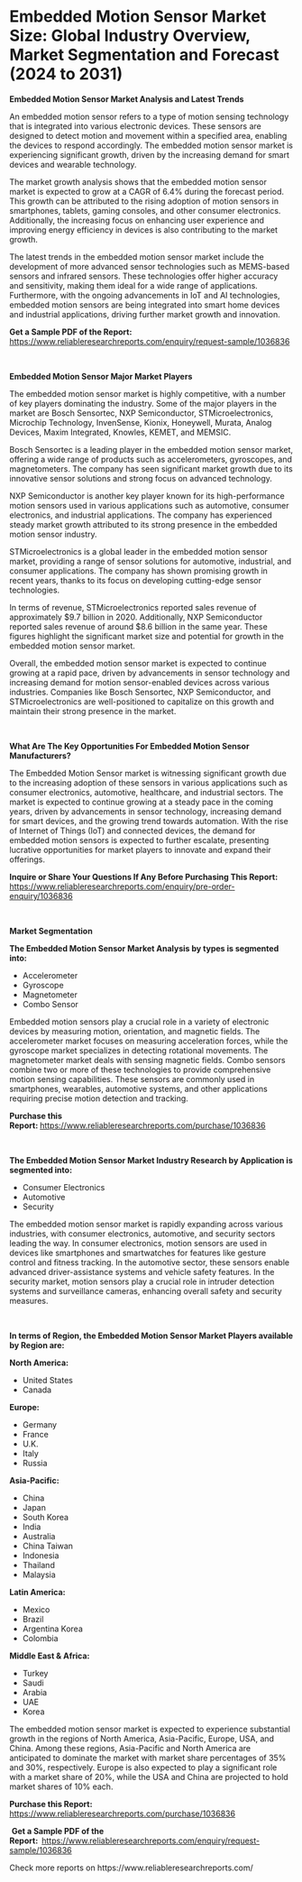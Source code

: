 <p><h1>Embedded Motion Sensor Market Size: Global Industry Overview, Market Segmentation and Forecast (2024 to 2031)</h1></p><p><strong>Embedded Motion Sensor Market Analysis and Latest Trends</strong></p>
<p><p>An embedded motion sensor refers to a type of motion sensing technology that is integrated into various electronic devices. These sensors are designed to detect motion and movement within a specified area, enabling the devices to respond accordingly. The embedded motion sensor market is experiencing significant growth, driven by the increasing demand for smart devices and wearable technology.</p><p>The market growth analysis shows that the embedded motion sensor market is expected to grow at a CAGR of 6.4% during the forecast period. This growth can be attributed to the rising adoption of motion sensors in smartphones, tablets, gaming consoles, and other consumer electronics. Additionally, the increasing focus on enhancing user experience and improving energy efficiency in devices is also contributing to the market growth.</p><p>The latest trends in the embedded motion sensor market include the development of more advanced sensor technologies such as MEMS-based sensors and infrared sensors. These technologies offer higher accuracy and sensitivity, making them ideal for a wide range of applications. Furthermore, with the ongoing advancements in IoT and AI technologies, embedded motion sensors are being integrated into smart home devices and industrial applications, driving further market growth and innovation.</p></p>
<p><strong>Get a Sample PDF of the Report:&nbsp;</strong> <a href="https://www.reliableresearchreports.com/enquiry/request-sample/1036836">https://www.reliableresearchreports.com/enquiry/request-sample/1036836</a></p>
<p>&nbsp;</p>
<p><strong>Embedded Motion Sensor Major Market Players</strong></p>
<p><p>The embedded motion sensor market is highly competitive, with a number of key players dominating the industry. Some of the major players in the market are Bosch Sensortec, NXP Semiconductor, STMicroelectronics, Microchip Technology, InvenSense, Kionix, Honeywell, Murata, Analog Devices, Maxim Integrated, Knowles, KEMET, and MEMSIC.</p><p>Bosch Sensortec is a leading player in the embedded motion sensor market, offering a wide range of products such as accelerometers, gyroscopes, and magnetometers. The company has seen significant market growth due to its innovative sensor solutions and strong focus on advanced technology. </p><p>NXP Semiconductor is another key player known for its high-performance motion sensors used in various applications such as automotive, consumer electronics, and industrial applications. The company has experienced steady market growth attributed to its strong presence in the embedded motion sensor industry.</p><p>STMicroelectronics is a global leader in the embedded motion sensor market, providing a range of sensor solutions for automotive, industrial, and consumer applications. The company has shown promising growth in recent years, thanks to its focus on developing cutting-edge sensor technologies.</p><p>In terms of revenue, STMicroelectronics reported sales revenue of approximately $9.7 billion in 2020. Additionally, NXP Semiconductor reported sales revenue of around $8.6 billion in the same year. These figures highlight the significant market size and potential for growth in the embedded motion sensor market.</p><p>Overall, the embedded motion sensor market is expected to continue growing at a rapid pace, driven by advancements in sensor technology and increasing demand for motion sensor-enabled devices across various industries. Companies like Bosch Sensortec, NXP Semiconductor, and STMicroelectronics are well-positioned to capitalize on this growth and maintain their strong presence in the market.</p></p>
<p>&nbsp;</p>
<p><strong>What Are The Key Opportunities For Embedded Motion Sensor Manufacturers?</strong></p>
<p><p>The Embedded Motion Sensor market is witnessing significant growth due to the increasing adoption of these sensors in various applications such as consumer electronics, automotive, healthcare, and industrial sectors. The market is expected to continue growing at a steady pace in the coming years, driven by advancements in sensor technology, increasing demand for smart devices, and the growing trend towards automation. With the rise of Internet of Things (IoT) and connected devices, the demand for embedded motion sensors is expected to further escalate, presenting lucrative opportunities for market players to innovate and expand their offerings.</p></p>
<p><strong>Inquire or Share Your Questions If Any Before Purchasing This Report:</strong> <a href="https://www.reliableresearchreports.com/enquiry/pre-order-enquiry/1036836">https://www.reliableresearchreports.com/enquiry/pre-order-enquiry/1036836</a></p>
<p>&nbsp;</p>
<p><strong>Market Segmentation</strong></p>
<p><strong>The Embedded Motion Sensor Market Analysis by types is segmented into:</strong></p>
<p><ul><li>Accelerometer</li><li>Gyroscope</li><li>Magnetometer</li><li>Combo Sensor</li></ul></p>
<p><p>Embedded motion sensors play a crucial role in a variety of electronic devices by measuring motion, orientation, and magnetic fields. The accelerometer market focuses on measuring acceleration forces, while the gyroscope market specializes in detecting rotational movements. The magnetometer market deals with sensing magnetic fields. Combo sensors combine two or more of these technologies to provide comprehensive motion sensing capabilities. These sensors are commonly used in smartphones, wearables, automotive systems, and other applications requiring precise motion detection and tracking.</p></p>
<p><strong>Purchase this Report:&nbsp;</strong><a href="https://www.reliableresearchreports.com/purchase/1036836">https://www.reliableresearchreports.com/purchase/1036836</a></p>
<p>&nbsp;</p>
<p><strong>The Embedded Motion Sensor Market Industry Research by Application is segmented into:</strong></p>
<p><ul><li>Consumer Electronics</li><li>Automotive</li><li>Security</li></ul></p>
<p><p>The embedded motion sensor market is rapidly expanding across various industries, with consumer electronics, automotive, and security sectors leading the way. In consumer electronics, motion sensors are used in devices like smartphones and smartwatches for features like gesture control and fitness tracking. In the automotive sector, these sensors enable advanced driver-assistance systems and vehicle safety features. In the security market, motion sensors play a crucial role in intruder detection systems and surveillance cameras, enhancing overall safety and security measures.</p></p>
<p>&nbsp;</p>
<p><strong>In terms of Region, the Embedded Motion Sensor Market Players available by Region are:</strong></p>
<p>
    <p> <strong> North America: </strong>
        <ul>
            <li>United States</li>
            <li>Canada</li>
        </ul>
        </p> 
    <p> <strong> Europe: </strong>
        <ul>
            <li>Germany</li>
            <li>France</li>
            <li>U.K.</li>
            <li>Italy</li>
            <li>Russia</li>
        </ul>
        </p> 
    <p> <strong> Asia-Pacific: </strong>
        <ul>
            <li>China</li>
            <li>Japan</li>
            <li>South Korea</li>
            <li>India</li>
            <li>Australia</li>
            <li>China Taiwan</li>
            <li>Indonesia</li>
            <li>Thailand</li>
            <li>Malaysia</li>
        </ul>
        </p> 
    <p> <strong> Latin America: </strong>
        <ul>
            <li>Mexico</li>
            <li>Brazil</li>
            <li>Argentina Korea</li>
            <li>Colombia</li>
        </ul>
        </p> 
    <p> <strong> Middle East & Africa: </strong>
        <ul>
            <li>Turkey</li>
            <li>Saudi</li>
            <li>Arabia</li>
            <li>UAE</li>
            <li>Korea</li>
        </ul>
    </p>
    </p>
<p><p>The embedded motion sensor market is expected to experience substantial growth in the regions of North America, Asia-Pacific, Europe, USA, and China. Among these regions, Asia-Pacific and North America are anticipated to dominate the market with market share percentages of 35% and 30%, respectively. Europe is also expected to play a significant role with a market share of 20%, while the USA and China are projected to hold market shares of 10% each.</p></p>
<p><strong>Purchase this Report: </strong><a href="https://www.reliableresearchreports.com/purchase/1036836">https://www.reliableresearchreports.com/purchase/1036836</a></p>
<p>&nbsp;<strong>Get a Sample PDF of the Report:&nbsp;&nbsp;</strong><a href="https://www.reliableresearchreports.com/enquiry/request-sample/1036836">https://www.reliableresearchreports.com/enquiry/request-sample/1036836</a></p>
<p><strong></strong></p>
<p>Check more reports on https://www.reliableresearchreports.com/</p>